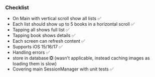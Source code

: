 ### Checklist
- On Main with vertical scroll show all lists  :white_check_mark:
- Each list should show up to 5 books in a horizontal scroll :white_check_mark:
- Tapping all shows full list :white_check_mark:
- Tapping book shows details :white_check_mark:
- Each screen can refresh content :white_check_mark:
- Supports iOS 15/16/17 :white_check_mark:
- Handling errors :white_check_mark:
- store in database :negative_squared_cross_mark: (wasn't applicable, instead caching images as loading them is slow)
- Covering main SessionManager with unit tests :white_check_mark: